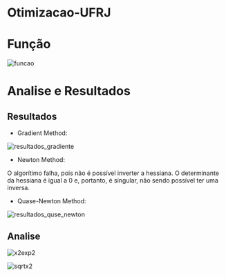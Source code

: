 ﻿# Otimizacao-UFRJ
# Função
![funcao](https://github.com/matheusgm/Otimizacao-UFRJ/assets/41809106/5e6391bc-dfe9-4bef-8768-c100a6cb4d64)

# Analise e Resultados

## Resultados
* Gradient Method:

![resultados_gradiente](https://github.com/matheusgm/Otimizacao-UFRJ/assets/41809106/70fc4eba-e090-430f-b73d-a0fc2f2dfe33)


* Newton Method:

O algorítimo falha, pois não é possível inverter a hessiana. O determinante da hessiana é igual a 0 e, portanto, é singular, não sendo possível ter uma inversa.

* Quase-Newton Method:

![resultados_quse_newton](https://github.com/matheusgm/Otimizacao-UFRJ/assets/41809106/88a6bd57-4f97-4072-a109-b78ea13000c3)

## Analise
![x2exp2](https://github.com/matheusgm/Otimizacao-UFRJ/assets/41809106/7e858583-bb0c-4aa7-be95-7e0636101161)

![sqrtx2](https://github.com/matheusgm/Otimizacao-UFRJ/assets/41809106/1f384484-b124-4d5d-b1af-43fa3fc687f9)


